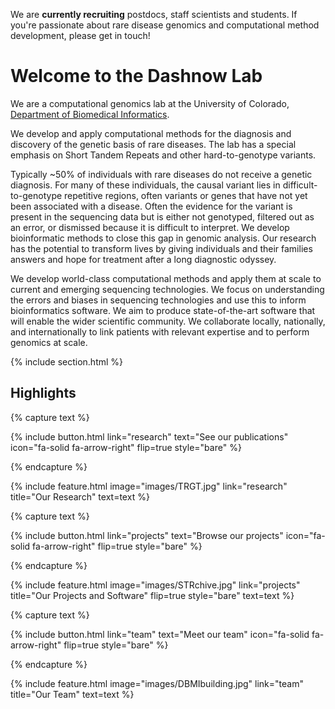 ---
---

We are **currently recruiting** postdocs, staff scientists and students. If you're passionate about rare disease genomics and computational method development, please get in touch!


# Welcome to the Dashnow Lab

We are a computational genomics lab at the University of Colorado, [Department of Biomedical Informatics](https://medschool.cuanschutz.edu/dbmi/).

We develop and apply computational methods for the diagnosis and discovery of the genetic basis of rare diseases. The lab has a special emphasis on Short Tandem Repeats and other hard-to-genotype variants. 

Typically ~50% of individuals with rare diseases do not receive a genetic diagnosis. For many of these individuals, the causal variant lies in difficult-to-genotype repetitive regions, often variants or genes that have not yet been associated with a disease. Often the evidence for the variant is present in the sequencing data but is either not genotyped, filtered out as an error, or dismissed because it is difficult to interpret. We develop bioinformatic methods to close this gap in genomic analysis. Our research has the potential to transform lives by giving individuals and their families answers and hope for treatment after a long diagnostic odyssey. 

We develop world-class computational methods and apply them at scale to current and emerging sequencing technologies. We focus on understanding the errors and biases in sequencing technologies and use this to inform bioinformatics software. We aim to produce state-of-the-art software that will enable the wider scientific community. We collaborate locally, nationally, and internationally to link
patients with relevant expertise and to perform genomics at scale.

{% include section.html %}

## Highlights

{% capture text %}


{%
  include button.html
  link="research"
  text="See our publications"
  icon="fa-solid fa-arrow-right"
  flip=true
  style="bare"
%}

{% endcapture %}

{%
  include feature.html
  image="images/TRGT.jpg"
  link="research"
  title="Our Research"
  text=text
%}

{% capture text %}


{%
  include button.html
  link="projects"
  text="Browse our projects"
  icon="fa-solid fa-arrow-right"
  flip=true
  style="bare"
%}

{% endcapture %}

{%
  include feature.html
  image="images/STRchive.jpg"
  link="projects"
  title="Our Projects and Software"
  flip=true
  style="bare"
  text=text
%}

{% capture text %}


{%
  include button.html
  link="team"
  text="Meet our team"
  icon="fa-solid fa-arrow-right"
  flip=true
  style="bare"
%}

{% endcapture %}

{%
  include feature.html
  image="images/DBMIbuilding.jpg"
  link="team"
  title="Our Team"
  text=text
%}
